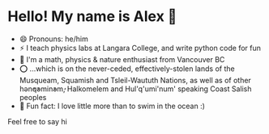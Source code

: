 # Hello! My name is Alex  👋

- 😄  Pronouns: he/him
- ⚡   I teach physics labs at Langara College, and write python code for fun
- 🌱  I'm a math, physics & nature enthusiast from Vancouver BC
- :o:  ...which is on the never-ceded, effectively-stolen lands of the Musqueam, Squamish and Tsleil-Waututh Nations, as well as of other hən̓q̓əmin̓əm̓, Halkomelem and Hul'q'umi'num' speaking Coast Salish peoples
- 🌊  Fun fact: I love little more than to swim in the ocean :)


Feel free to say hi

